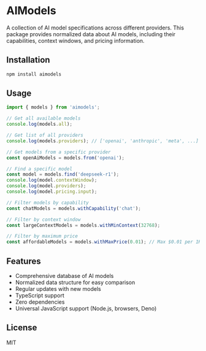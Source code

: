 # AIModels

A collection of AI model specifications across different providers. This package provides normalized data about AI models, including their capabilities, context windows, and pricing information.

## Installation

```bash
npm install aimodels
```

## Usage

```typescript
import { models } from 'aimodels';

// Get all available models
console.log(models.all);

// Get list of all providers
console.log(models.providers); // ['openai', 'anthropic', 'meta', ...]

// Get models from a specific provider
const openAiModels = models.from('openai');

// Find a specific model
const model = models.find('deepseek-r1');
console.log(model.contextWindow);
console.log(model.providers); 
console.log(model.pricing.input);

// Filter models by capability
const chatModels = models.withCapability('chat');

// Filter by context window
const largeContextModels = models.withMinContext(32768);

// Filter by maximum price
const affordableModels = models.withMaxPrice(0.01); // Max $0.01 per 1K tokens
```

## Features

- Comprehensive database of AI models
- Normalized data structure for easy comparison
- Regular updates with new models
- TypeScript support
- Zero dependencies
- Universal JavaScript support (Node.js, browsers, Deno)


## License

MIT
